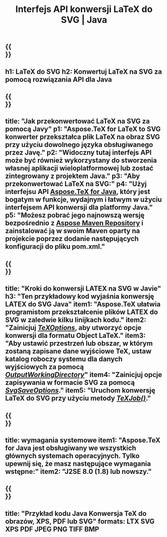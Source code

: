 ﻿---
translation: true
template: /_templates/_conversion-child-java.md
title: Interfejs API konwersji LaTeX do SVG | Java
description: Funkcjonalność konwersji LaTeX do SVG. Zintegruj tę lokalną bibliotekę Java ze swoim projektem lub użyj aplikacji wieloplatformowych, aby przekonwertować LaTeX na SVG.
keywords: lateks do svg api java, integracja latex2svg
url: /java/conversion/latex-to-svg/
family: tex
platformtag: java
feature: conversion
informat: LATEX
outformat: SVG
otherformats: PNG JPEG TIFF BMP PDF XPS
---

{{<section banner>}}
---
h1: LaTeX do SVG
h2: Konwertuj LaTeX na SVG za pomocą rozwiązania API dla Java
---

{{<section overview>}}
---
title: "Jak przekonwertować LaTeX na SVG za pomocą Javy"
p1: "Aspose.TeX for LaTeX to SVG konwerter przekształca plik LaTeX na obraz SVG przy użyciu dowolnego języka obsługiwanego przez Javę."
p2: "Widoczny tutaj interfejs API może być również wykorzystany do stworzenia własnej aplikacji wieloplatformowej lub zostać zintegrowany z projektem Java."
p3: "Aby przekonwertować LaTeX na SVG:"
p4: "Użyj interfejsu API [Aspose.TeX for Java](https://products.aspose.com/tex/java), który jest bogatym w funkcje, wydajnym i łatwym w użyciu interfejsem API konwersji dla platformy Java."
p5: "Możesz pobrać jego najnowszą wersję bezpośrednio z [Aspose Maven Repository](https://repository.aspose.com/tex/) i zainstalować ją w swoim Maven oparty na projekcie poprzez dodanie następujących konfiguracji do pliku pom.xml."
---

{{<section feature1>}}
---
title: "Kroki do konwersji LATEX na SVG w Javie"
h3: "Ten przykładowy kod wyjaśnia konwersję LATEX do SVG Java"
item1: "Aspose.TeX ułatwia programistom przekształcenie plików LATEX do SVG w zaledwie kilku linijkach kodu."
item2: "Zainicjuj [*TeXOptions*](https://reference.aspose.com/tex/java/com.aspose.tex/TeXOptions), aby utworzyć opcje konwersji dla formatu Object LaTeX."
item3: "Aby ustawić przestrzeń lub obszar, w którym zostaną zapisane dane wyjściowe TeX, ustaw katalog roboczy systemu dla danych wyjściowych za pomocą [*OutputWorkingDirectory*](https://reference.aspose.com/tex/java/com.aspose.tex/TeXOptions#getOutputWorkingDirectory--)"
item4: "Zainicjuj opcje zapisywania w formacie SVG za pomocą [*SvgSaveOptions*](https://reference.aspose.com/tex/java/com.aspose.tex.rendering/SvgSaveOptions)."
item5: "Uruchom konwersję LaTeX do SVG przy użyciu metody [*TeXJob()*](https://reference.aspose.com/tex/java/com.aspose.tex/TeXJob)."
---

{{<section feature2>}}
---
title: wymagania systemowe
item1: "Aspose.TeX for Java jest obsługiwany we wszystkich głównych systemach operacyjnych. Tylko upewnij się, że masz następujące wymagania wstępne:"
item2: "J2SE 8.0 (1.8) lub nowszy."
---

{{<section widget>}}
---
title: "Przykład kodu Java Konwersja TeX do obrazów, XPS, PDF lub SVG"
formats: LTX SVG XPS PDF JPEG PNG TIFF BMP
---